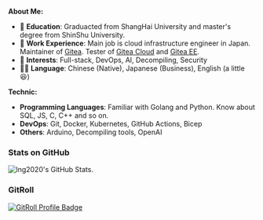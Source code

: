 **About Me:**

- 📘 **Education**: Graduacted from ShangHai University and master's degree from ShinShu University.
- 💼 **Work Experience**: Main job is cloud infrastructure engineer in Japan. Maintainer of [Gitea](https://gitea.com/). Tester of [Gitea Cloud](https://about.gitea.com/products/cloud/) and [Gitea EE](https://about.gitea.com/products/gitea-enterprise/).
- 🎯 **Interests**: Full-stack, DevOps, AI, Decompiling, Security
- 🏳️‍🌈 **Language**: Chinese (Native), Japanese (Business), English (a little 😆)

**Technic:**
- **Programming Languages**: Familiar with Golang and Python. Know about SQL, JS, C, C++ and so on.
- **DevOps**: Git, Docker, Kubernetes, GitHub Actions, Bicep
- **Others**: Arduino, Decompiling tools, OpenAI

### Stats on GitHub

<picture>
  <source media="(prefers-color-scheme: dark)" srcset="https://github-readme-stats-gray-eta-55.vercel.app/api?username=yp05327&show_icons=true&theme=dark&border_color=30363d">
  <img alt="lng2020's GitHub Stats." src="https://github-readme-stats-gray-eta-55.vercel.app/api?username=yp05327&show_icons=true&theme=default">
</picture>

### GitRoll
<a href="https://gitroll.io/profile/uE0mJ2m9N6CgD3wav0OLiEJwHhO83" target="_blank"><img src="https://gitroll.io/api/badges/profiles/v1/uE0mJ2m9N6CgD3wav0OLiEJwHhO83?theme=dark" alt="GitRoll Profile Badge"/></a>
